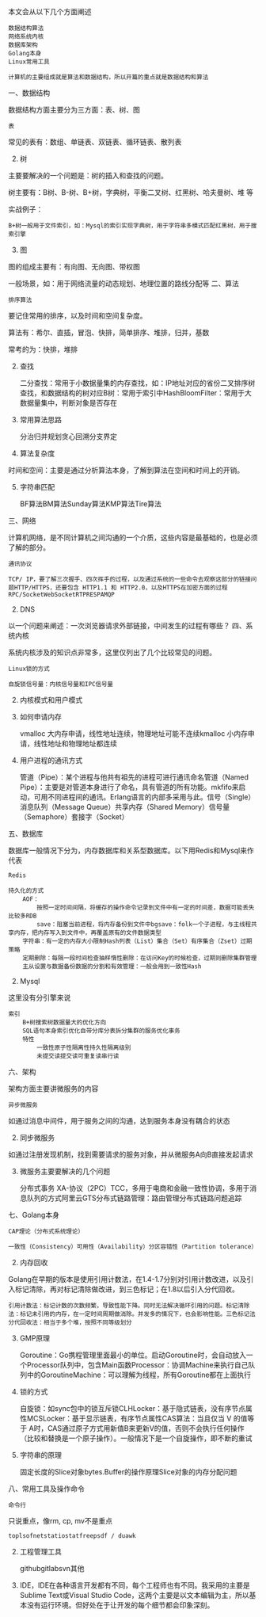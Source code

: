 本文会从以下几个方面阐述

    数据结构算法
    网络系统内核
    数据库架构
    Golang本身
    Linux常用工具 

    计算机的主要组成就是算法和数据结构，所以开篇的重点就是数据结构和算法

一、数据结构

数据结构方面主要分为三方面：表、树、图

    表

常见的表有：数组、单链表、双链表、循环链表、散列表

2. 树

主要要解决的一个问题是：树的插入和查找的问题。

树主要有：B树、B-树、B+树，字典树，平衡二叉树、红黑树、哈夫曼树、堆 等

实战例子：

    B+树一般用于文件索引，如：Mysql的索引实现字典树，用于字符串多模式匹配红黑树，用于搜索引擎

3. 图

图的组成主要有：有向图、无向图、带权图

一般场景，如：用于网络流量的动态规划、地理位置的路线分配等
二、算法

    排序算法

要记住常用的排序，以及时间和空间复杂度。

算法有：希尔、直插，冒泡、快排，简单排序、堆排，归并，基数

常考的为：快排，堆排

2. 查找

    二分查找：常用于小数据量集的内存查找，如：IP地址对应的省份二叉排序树查找，和数据结构的树对应B树：常用于索引中HashBloomFilter：常用于大数据量集中，判断对象是否存在

3. 常用算法思路

    分治归并规划贪心回溯分支界定

4. 算法复杂度

时间和空间：主要是通过分析算法本身，了解到算法在空间和时间上的开销。

5. 字符串匹配

    BF算法BM算法Sunday算法KMP算法Tire算法

三、网络

计算机网络，是不同计算机之间沟通的一个介质，这些内容是最基础的，也是必须了解的部分。

    通讯协议

    TCP/ IP，要了解三次握手、四次挥手的过程，以及通过系统的一些命令去观察这部分的链接问题HTTP/HTTPS，还要包含 HTTP1.1 和 HTTP2.0，以及HTTPS在加密方面的过程RPC/SocketWebSocketRTPRESPAMQP

2. DNS

以一个问题来阐述：一次浏览器请求外部链接，中间发生的过程有哪些？
四、系统内核

系统内核涉及的知识点非常多，这里仅列出了几个比较常见的问题。

    Linux锁的方式

    自旋锁信号量：内核信号量和IPC信号量

2. 内核模式和用户模式

3. 如何申请内存

    vmalloc 大内存申请，线性地址连续，物理地址可能不连续kmalloc 小内存申请，线性地址和物理地址都连续

4. 用户进程的通讯方式

    管道（Pipe）：某个进程与他共有祖先的进程可进行通讯命名管道（Named Pipe）：主要是对管道本身进行了命名，具有管道的所有功能。mkfifo来启动，可用不同进程间的通讯。Erlang语言的内部多采用与此。信号（Single）消息队列（Message Queue）共享内存（Shared Memory）信号量（Semaphore）套接字（Socket）

五、数据库

数据库一般情况下分为，内存数据库和关系型数据库。以下用Redis和Mysql来作代表

    Redis

    持久化的方式
        AOF：
            按照一定时间间隔，将缓存的操作命令记录到文件中有一定的时间差，数据可能丢失比较多RDB
            save：阻塞当前进程，将内存备份到文件中bgsave：folk一个子进程，与主线程共享内存，把内存写入到文件中，再覆盖原有的文件数据类型
        字符串：有一定的内存大小限制Hash列表（List）集合（Set）有序集合（Zset）过期策略
        定期删除：每隔一段时间检查抽样惰性删除：在访问Key的时候检查，过期则删除集群管理
        主从设置与数据备份数据的分割和有效管理：一般会用到一致性Hash

2. Mysql

这里没有分引擎来说

    索引
        B+树搜索树数据量大的优化方向
        SQL语句本身索引优化自带分库分表拆分集群的服务优化事务
        特性
            一致性原子性隔离性持久性隔离级别
            未提交读提交读可重复读串行读

六、架构

架构方面主要讲微服务的内容

    异步微服务

如通过消息中间件，用于服务之间的沟通，达到服务本身没有耦合的状态

2. 同步微服务

如通过注册发现机制，找到需要请求的服务对象，并从微服务A向B直接发起请求

3. 微服务主要要解决的几个问题

    分布式事务
        XA-协议（2PC）TCC，多用于电商和金融一致性协调，多用于消息队列的方式阿里云GTS分布式链路管理：路由管理分布式链路问题追踪

七、Golang本身

    CAP理论（分布式系统理论）

    一致性（Consistency）可用性（Availability）分区容错性（Partition tolerance）

2. 内存回收

Golang在早期的版本是使用引用计数法，在1.4-1.7分别对引用计数改进，以及引入标记清除，再对标记清除做改进，到三色标记；在1.8以后引入分代回收。

    引用计数法：标记计数的次数频繁，导致性能下降。同时无法解决循环引用的问题。标记清除法：标记未引用的内存，在一定时间周期做消除。并发多的情况下，也会影响性能。三色标记法分代回收法：相当于多个堆，按照不同等级划分

3. GMP原理

    Goroutine：Go携程管理里面最小的单位。启动Goroutine时，会自动放入一个Processor队列中，包含Main函数Processor：协调Machine来执行自己队列中的GoroutineMachine：可以理解为线程，所有Goroutine都在上面执行

4. 锁的方式

    自旋锁：如sync包中的锁互斥锁CLHLocker：基于隐式链表，没有序节点属性MCSLocker：基于显示链表，有序节点属性CAS算法：当且仅当 V 的值等于 A时，CAS通过原子方式用新值B来更新V的值，否则不会执行任何操作（比较和替换是一个原子操作）。一般情况下是一个自旋操作，即不断的重试

5. 字符串的原理

    固定长度的Slice对象bytes.Buffer的操作原理Slice对象的内存分配问题

八、常用工具及操作命令

    命令行

只说重点，像rm, cp, mv不是重点

    toplsofnetstatiostatfreepsdf / duawk

2. 工程管理工具

    githubgitlabsvn其他

3. IDE，IDE在各种语言开发都有不同，每个工程师也有不同。我采用的主要是Sublime Text或Visual Studio Code，这两个主要是以文本编辑为主，所以基本没有运行环境。但好处在于让开发的每个细节都会印象深刻。


